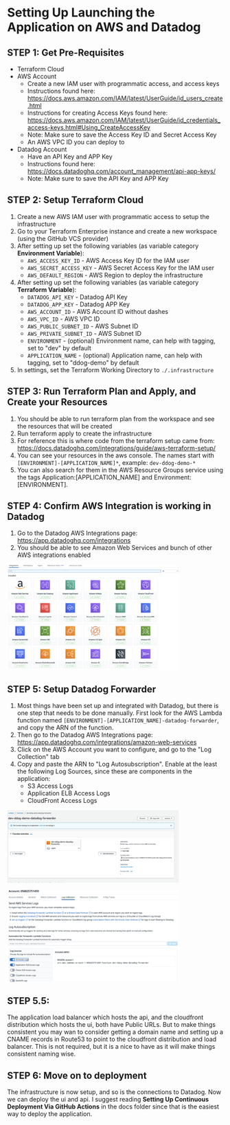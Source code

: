 # Setting Up Launching the Application on AWS and Datadog

## STEP 1: Get Pre-Requisites
- Terraform Cloud 
- AWS Account
    - Create a new IAM user with programmatic access, and access keys
    - Instructions found here: https://docs.aws.amazon.com/IAM/latest/UserGuide/id_users_create.html
    - Instructions for creating Access Keys found here: https://docs.aws.amazon.com/IAM/latest/UserGuide/id_credentials_access-keys.html#Using_CreateAccessKey
    - Note: Make sure to save the Access Key ID and Secret Access Key
    - An AWS VPC ID you can deploy to
- Datadog Account
    - Have an API Key and APP Key
    - Instructions found here: https://docs.datadoghq.com/account_management/api-app-keys/
    - Note: Make sure to save the API Key and APP Key

## STEP 2: Setup Terraform Cloud
1. Create a new AWS IAM user with programmatic access to setup the infrastructure
2. Go to your Terraform Enterprise instance and create a new workspace (using the GitHub VCS provider)
3. After setting up set the following variables (as variable category **Environment Variable**):
    - `AWS_ACCESS_KEY_ID` - AWS Access Key ID for the IAM user
    - `AWS_SECRET_ACCESS_KEY` - AWS Secret Access Key for the IAM user
    - `AWS_DEFAULT_REGION` - AWS Region to deploy the infrastructure
3. After setting up set the following variables (as variable category **Terraform Variable**):
    - `DATADOG_API_KEY` - Datadog API Key
    - `DATADOG_APP_KEY` - Datadog APP Key
    - `AWS_ACCOUNT_ID` - AWS Account ID without dashes
    - `AWS_VPC_ID` - AWS VPC ID
    - `AWS_PUBLIC_SUBNET_ID` - AWS Subnet ID
    - `AWS_PRIVATE_SUBNET_ID` - AWS Subnet ID
    - `ENVIRONMENT` - (optional) Environment name, can help with tagging, set to "dev" by default
    - `APPLICATION_NAME` - (optional) Application name, can help with tagging, set to "ddog-demo" by default
3. In settings, set the Terraform Working Directory to `./.infrastructure`

## STEP 3: Run Terraform Plan and Apply, and Create your Resources
1. You should be able to run terraform plan from the workspace and see the resources that will be created
2. Run terraform apply to create the infrastructure
3. For reference this is where code from the terraform setup came from: https://docs.datadoghq.com/integrations/guide/aws-terraform-setup/
4. You can see your resources in the aws console. The names start with `[ENVIRONMENT]-[APPLICATION_NAME]*`, example: `dev-ddog-demo-*`
5. You can also search for them in the AWS Resource Groups service using the tags Application:[APPLICATION_NAME] and Environment:[ENVIRONMENT].

## STEP 4: Confirm AWS Integration is working in Datadog
1. Go to the Datadog AWS Integrations page: https://app.datadoghq.com/integrations
1. You should be able to see Amazon Web Services and bunch of other AWS integrations enabled

<p align="left">
  <img
    src="images/show-aws-integrated.png"
    width="400"
  />
</p>

## STEP 5: Setup Datadog Forwarder
1. Most things have been set up and integrated with Datadog, but there is one step that needs to be done manually. First look for the AWS Lambda function named `[ENVIRONMENT]-[APPLICATION_NAME]-datadog-forwarder`, and copy the ARN of the function.
2. Then go to the Datadog AWS Integrations page: https://app.datadoghq.com/integrations/amazon-web-services
3. Click on the AWS Account you want to configure, and go to the "Log Collection" tab
4. Copy and paste the ARN to "Log Autosubscription". Enable at the least the following Log Sources, since these are components in the application:
    - S3 Access Logs
    - Application ELB Access Logs
    - CloudFront Access Logs

<p align="left">
  <img
    src="images/show-ddog-forwarder-aws.png"
    width="400"
  />
</p>


<p align="left">
  <img
    src="images/show-ddog-forwarder.png"
    width="400"
  />
</p>


## STEP 5.5:
The application load balancer which hosts the api, and the cloudfront distribution which hosts the ui, both have Public URLs. But to make things consistent you may wan to consider getting a domain name and setting up a CNAME records in Route53 to point to the cloudfront distribution and load balancer. This is not required, but it is a nice to have as it will make things consistent naming wise.

## STEP 6: Move on to deployment
The infrastructure is now setup, and so is the connections to Datadog. Now we can deploy the ui and api. I suggest reading **Setting Up Continuous Deployment Via GitHub Actions** in the docs folder since that is the easiest way to deploy the application.
